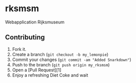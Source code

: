 rksmsm
====

Webapplication Rijksmuseum

Contributing
------------

1. Fork it.
2. Create a branch (`git checkout -b my_lemonpie`)
3. Commit your changes (`git commit -am "Added Snarkdown"`)
4. Push to the branch (`git push origin my_rksmsm`)
5. Open a [Pull Request][1]
6. Enjoy a refreshing Diet Coke and wait
